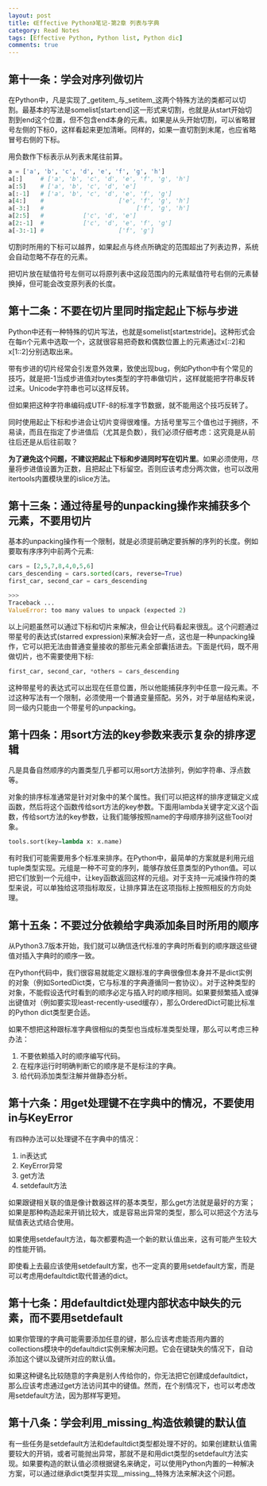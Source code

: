 ```yaml
---
layout: post
title: 《Effective Python》笔记-第2章 列表与字典
category: Read Notes
tags: [Effective Python, Python list, Python dic]
comments: true
---
```


## 第十一条：学会对序列做切片

在Python中，凡是实现了_getitem_与_setitem_这两个特殊方法的类都可以切割。最基本的写法是somelist[start:end]这一形式来切割，也就是从start开始切割到end这个位置，但不包含end本身的元素。如果是从头开始切割，可以省略冒号左侧的下标0，这样看起来更加清晰。同样的，如果一直切割到末尾，也应省略冒号右侧的下标。

用负数作下标表示从列表末尾往前算。

~~~python
a = ['a', 'b', 'c', 'd', 'e', 'f', 'g', 'h']
a[:]     # ['a', 'b', 'c', 'd', 'e', 'f', 'g', 'h']
a[:5]    # ['a', 'b', 'c', 'd', 'e']
a[:-1]   # ['a', 'b', 'c', 'd', 'e', 'f', 'g']
a[4:]    #                     ['e', 'f', 'g', 'h']
a[-3:]   #                          ['f', 'g', 'h']
a[2:5]   #           ['c', 'd', 'e']
a[2:-1]  #           ['c', 'd', 'e', 'f', 'g']
a[-3:-1] #                     ['f', 'g']
~~~

切割时所用的下标可以越界，如果起点与终点所确定的范围超出了列表边界，系统会自动忽略不存在的元素。

把切片放在赋值符号左侧可以将原列表中这段范围内的元素赋值符号右侧的元素替换掉，但可能会改变原列表的长度。

## 第十二条：不要在切片里同时指定起止下标与步进

Python中还有一种特殊的切片写法，也就是somelist[start:end:stride]。这种形式会在每n个元素中选取一个，这就很容易把奇数和偶数位置上的元素通过x[::2]和x[1::2]分别选取出来。

带有步进的切片经常会引发意外效果，致使出现bug，例如Python中有个常见的技巧，就是把-1当成步进值对bytes类型的字符串做切片，这样就能把字符串反转过来。Unicode字符串也可以这样反转。

但如果把这种字符串编码成UTF-8的标准字节数据，就不能用这个技巧反转了。

同时使用起止下标和步进会让切片变得很难懂。方括号里写三个值也过于拥挤，不易读，而且在指定了步进值后（尤其是负数），我们必须仔细考虑：这究竟是从前往后还是从后往前取？

**为了避免这个问题，不建议把起止下标和步进同时写在切片里**。如果必须使用，尽量将步进值设置为正数，且把起止下标留空。否则应该考虑分两次做，也可以改用itertools内置模块里的islice方法。

## 第十三条：通过待星号的unpacking操作来捕获多个元素，不要用切片

基本的unpacking操作有一个限制，就是必须提前确定要拆解的序列的长度。例如要取有序序列中前两个元素:

~~~python
cars = [2,5,7,8,4,0,5,6]
cars_descending = cars.sorted(cars, reverse=True)
first_car, second_car = cars_descending

>>>
Traceback ...
ValueError: too many values to unpack (expected 2)
~~~

以上问题虽然可以通过下标和切片来解决，但会让代码看起来很乱。这个问题通过带星号的表达式(starred expression)来解决会好一点，这也是一种unpacking操作，它可以把无法由普通变量接收的那些元素全部囊括进去。下面是代码，既不用做切片，也不需要使用下标:

~~~python
first_car, second_car, *others = cars_descending
~~~

这种带星号的表达式可以出现在任意位置，所以他能捕获序列中任意一段元素。不过这种写法有一个限制，必须使用一个普通变量搭配。另外，对于单层结构来说，同一级内只能由一个带星号的unpacking。

## 第十四条：用sort方法的key参数来表示复杂的排序逻辑

凡是具备自然顺序的内置类型几乎都可以用sort方法排列，例如字符串、浮点数等。

对象的排序标准通常是针对对象中的某个属性。我们可以把这样的排序逻辑定义成函数，然后将这个函数传给sort方法的key参数。下面用lambda关键字定义这个函数，传给sort方法的key参数，让我们能够按照name的字母顺序排列这些Tool对象。

~~~python
tools.sort(key=lambda x: x.name)
~~~

有时我们可能需要用多个标准来排序。在Python中，最简单的方案就是利用元组tuple类型实现。元组是一种不可变的序列，能够存放任意类型的Python值。可以把它们放到一个元组中，让key函数返回这样的元组。对于支持一元减操作符的类型来说，可以单独给这项指标取反，让排序算法在这项指标上按照相反的方向处理。

## 第十五条：不要过分依赖给字典添加条目时所用的顺序

从Python3.7版本开始，我们就可以确信迭代标准的字典时所看到的顺序跟这些键值对插入字典时的顺序一致。

在Python代码中，我们很容易就能定义跟标准的字典很像但本身并不是dict实例的对象（例如SortedDict类，它与标准的字典遵循同一套协议）。对于这种类型的对象，不能假设迭代时看到的顺序必定与插入时的顺序相同。如果要频繁插入或弹出键值对（例如要实现least-recently-used缓存），那么OrderedDict可能比标准的Python dict类型更合适。

如果不想把这种跟标准字典很相似的类型也当成标准类型处理，那么可以考虑三种办法：
1. 不要依赖插入时的顺序编写代码。
2. 在程序运行时明确判断它的顺序是不是标注的字典。
3. 给代码添加类型注解并做静态分析。

## 第十六条：用get处理键不在字典中的情况，不要使用in与KeyError

有四种办法可以处理键不在字典中的情况：
1. in表达式
2. KeyError异常
3. get方法
4. setdefault方法

如果跟键相关联的值是像计数器这样的基本类型，那么get方法就是最好的方案；如果是那种构造起来开销比较大，或是容易出异常的类型，那么可以把这个方法与赋值表达式结合使用。

如果使用setdefault方法，每次都要构造一个新的默认值出来，这有可能产生较大的性能开销。

即使看上去最应该使用setdefault方案，也不一定真的要用setdefault方案，而是可以考虑用defaultdict取代普通的dict。

## 第十七条：用defaultdict处理内部状态中缺失的元素，而不要用setdefault

如果你管理的字典可能需要添加任意的键，那么应该考虑能否用内置的collections模块中的defaultdict实例来解决问题。它会在键缺失的情况下，自动添加这个键以及键所对应的默认值。

如果这种键名比较随意的字典是别人传给你的，你无法把它创建成defaultdict，那么应该考虑通过get方法访问其中的键值。然而，在个别情况下，也可以考虑改用setdefault方法，因为那样写更短。

## 第十八条：学会利用_missing_构造依赖键的默认值

有一些任务是setdefault方法和defaultdict类型都处理不好的。如果创建默认值需要较大的开销，或者可能抛出异常，那就不是和用dict类型的setdefault方法实现。如果要构造的默认值必须根据键名来确定，可以使用Python内置的一种解决方案，可以通过继承dict类型并实现__missing__特殊方法来解决这个问题。


